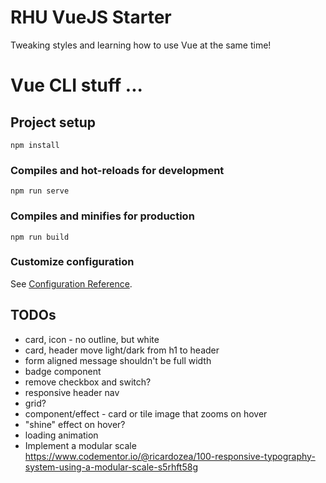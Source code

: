 # RHU VueJS Starter

Tweaking styles and learning how to use Vue at the same time!

# Vue CLI stuff ...

## Project setup

```
npm install
```

### Compiles and hot-reloads for development

```
npm run serve
```

### Compiles and minifies for production

```
npm run build
```

### Customize configuration

See [Configuration Reference](https://cli.vuejs.org/config/).


## TODOs

- card, icon - no outline, but white
- card, header move light/dark from h1 to header
- form aligned message shouldn't be full width
- badge component
- remove checkbox and switch?
- responsive header nav
- grid?
- component/effect - card or tile image that zooms on hover
- "shine" effect on hover?
- loading animation
- Implement a modular scale https://www.codementor.io/@ricardozea/100-responsive-typography-system-using-a-modular-scale-s5rhft58g